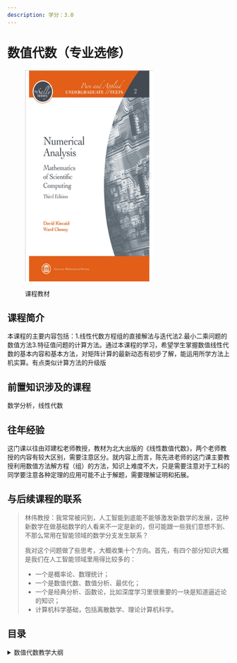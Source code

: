 ```yaml
---
description: 学分：3.0
---
```


# 数值代数（专业选修）

<figure><img src="../../.gitbook/assets/数值代数.png" alt=""><figcaption><p>课程教材</p></figcaption></figure>

## 课程简介

本课程的主要内容包括：1.线性代数方程组的直接解法与迭代法2.最小二乘问题的数值方法3.特征值问题的计算方法。通过本课程的学习，希望学生掌握数值线性代数的基本内容和基本方法，对矩阵计算的最新动态有初步了解，能运用所学方法上机实算。有点类似计算方法的升级版

## 前置知识涉及的课程

数学分析，线性代数

## 往年经验

这门课以往由邓建松老师教授，教材为北大出版的《线性数值代数》，两个老师教授的内容有较大区别，需要注意区分。就内容上而言，陈先进老师的这门课主要教授利用数值方法解方程（组）的方法，知识上难度不大，只是需要注意对于工科的同学要注意各种定理的应用可能不止于解题，需要理解证明和拓展。

## 与后续课程的联系

> 林伟教授：我常常被问到，人工智能到底能不能够激发新数学的发展，这种新数学在做基础数学的人看来不一定是新的，但可能跟一些我们意想不到、不那么常用在智能领域的数学分支发生联系？
>
> 我对这个问题做了些思考，大概收集十个方向。首先，有四个部分知识大概是我们在人工智能领域里用得比较多的：
>
> * 一个是概率论、数理统计；
> * 一个是数值代数、数值分析、最优化；
> * 一个是经典分析、函数论，比如深度学习里很重要的一块是知道逼近论的知识；
> * 计算机科学基础，包括离散数学、理论计算机科学。

## 目录

<details>

<summary>数值代数教学大纲</summary>

线性代数方程组的直接解法与迭代法

最小二乘问题的数值方法

特征值问题的计算方法



</details>

